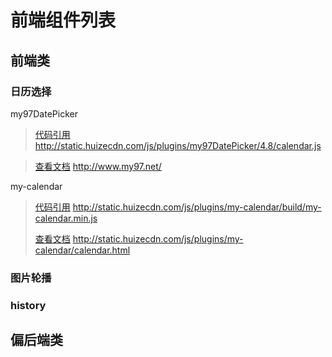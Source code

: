 # 前端组件列表

## 前端类
### 日历选择
	
my97DatePicker
>[代码引用](http://static.huizecdn.com/js/plugins/my97DatePicker/4.8/calendar.js "查看文档") http://static.huizecdn.com/js/plugins/my97DatePicker/4.8/calendar.js

>[查看文档](http://www.my97.net/ "查看文档") http://www.my97.net/

my-calendar
>[代码引用](http://static.huizecdn.com/js/plugins/my-calendar/build/my-calendar.min.js "代码引用") http://static.huizecdn.com/js/plugins/my-calendar/build/my-calendar.min.js
>
>[查看文档](http://static.huizecdn.com/js/plugins/my-calendar/calendar.html "查看文档") http://static.huizecdn.com/js/plugins/my-calendar/calendar.html
### 图片轮播
### history
### 
## 偏后端类

